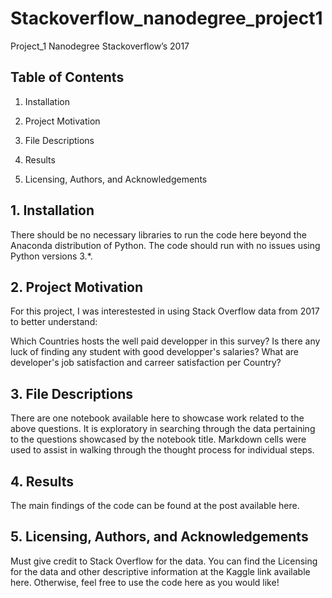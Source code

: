 # Stackoverflow_nanodegree_project1
Project_1 Nanodegree Stackoverflow’s 2017

## Table of Contents

1. Installation

2. Project Motivation

3. File Descriptions

4. Results

5. Licensing, Authors, and Acknowledgements


## 1. Installation

 There should be no necessary libraries to run the code here beyond the Anaconda distribution of Python. The code  should run with no issues using Python versions 3.*.
	
## 2. Project Motivation

 For this project, I was interestested in using Stack Overflow data from 2017 to better understand:
	
 Which Countries hosts the well paid developper in this survey?
 Is there any luck of finding any student with good developper's salaries?
 What are developer's job satisfaction and carreer satisfaction per Country?
	
## 3. File Descriptions
There are one notebook available here to showcase work related to the above questions. It is  exploratory in searching through the data pertaining to the questions showcased by the notebook title. Markdown  cells were used to assist in walking through the thought process for individual steps.

## 4. Results
The main findings of the code can be found at the post available here.

## 5. Licensing, Authors, and Acknowledgements
Must give credit to Stack Overflow for the data. You can find the Licensing for the data and other descriptive information at the Kaggle link available here. Otherwise, feel free to use the code here as you would like!
